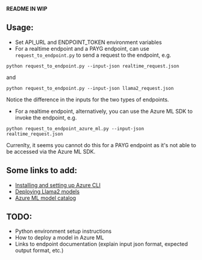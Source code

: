 **README IN WIP**

## Usage:
- Set API_URL and ENDPOINT_TOKEN environment variables
- For a realtime endpoint and a PAYG endpoint, can use `request_to_endpoint.py` to send a request to the endpoint, e.g. 
```
python request_to_endpoint.py --input-json realtime_request.json
```
and 
```
python request_to_endpoint.py --input-json llama2_request.json
```
Notice the difference in the inputs for the two types of endpoints.
- For a realtime endpoint, alternatively, you can use the Azure ML SDK to invoke the endpoint, e.g.
```
python request_to_endpoint_azure_ml.py --input-json realtime_request.json
```
Currenlty, it seems you cannot do this for a PAYG endpoint as it's not able to be accessed via the Azure ML SDK.

## Some links to add:
- [Installing and setting up Azure CLI](https://learn.microsoft.com/en-us/azure/machine-learning/how-to-configure-cli?view=azureml-api-2&tabs=public)
- [Deploying Llama2 models](https://learn.microsoft.com/en-us/azure/machine-learning/how-to-deploy-models-llama?view=azureml-api-2)
- [Azure ML model catalog](https://learn.microsoft.com/en-us/azure/machine-learning/concept-model-catalog?view=azureml-api-2)

## TODO:
- Python environment setup instructions
- How to deploy a model in Azure ML
- Links to endpoint documentation (explain input json format, expected output format, etc.)